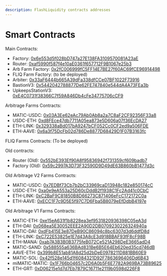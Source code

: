 ```yaml
---
description: FlashLiquidity contracts addresses
---
```


# Smart Contracts

Main Contracts:

* Factory: [0x6e553d5f028bD747a27E138FA3109570081A23aE](https://polygonscan.com/address/0x6e553d5f028bD747a27E138FA3109570081A23aE)
* Router: [0xaf5990f587f4e10aE0361f657712F9B1067e25b3](https://polygonscan.com/address/0xaf5990f587f4e10aE0361f657712F9B1067e25b3)
* Arb Farm Factory: [0x2fC006999fC5FF14E7BE27f60AC69fCE96914498](https://polygonscan.com/address/0x2fC006999fC5FF14E7BE27f60AC69fCE96914498)
* FLIQ Farm Factory: (to be deployed)
* Arbiter: [0x33aF6444b665A39dFa338dfCCe07BF1022F73916](https://polygonscan.com/address/0x33aF6444b665A39dFa338dfCCe07BF1022F73916)
* BastionV3: [0x5442042788877De62FE747840e544dA4A73FEa3b](https://polygonscan.com/address/0x5442042788877De62FE747840e544dA4A73FEa3b)
* UpkeepsStationV3: [0xE4C0731f38366C7f59A846Db4cFe34775706cCF9](https://polygonscan.com/address/0xE4C0731f38366C7f59A846Db4cFe34775706cCF9)

Arbitrage Farms Contracts:

* MATIC-USDC: [0x03A3Ee62eAc79Ab0Ab8a2a7C8aF2CF92356F33a8](https://polygonscan.com/address/0x03A3Ee62eAc79Ab0Ab8a2a7C8aF2CF92356F33a8)
* USDC-ETH: [0xd8FEce47db7711A05ea873e5D606a07f36EcDA27](https://polygonscan.com/address/0xd8FEce47db7711A05ea873e5D606a07f36EcDA27)
* ETH-LINK: [0x329338aBd017bA9247bCF052Cc0CF2ed9a506FDE](https://polygonscan.com/address/0x329338aBd017bA9247bCF052Cc0CF2ed9a506FDE)
* ETH-AAVE: [0x6a3f75DcFb02d786De8877D68429D1F07B3163fc](https://polygonscan.com/address/0x6a3f75DcFb02d786De8877D68429D1F07B3163fc)

FLIQ Farms Contracts: (To be deployed)



Old contracts:

* Router (Old): [0x552bE393Ef90A8f95836942f731359cf609badb7](https://polygonscan.com/address/0x552bE393Ef90A8f95836942f731359cf609badb7)
* Factory (Old): [0x59c2997A3D73F32590D9D49dE63B860bB1477d3c](https://polygonscan.com/address/0x59c2997A3D73F32590D9D49dE63B860bB1477d3c)

Old Arbitrage V2 Farms Contracts:

* MATIC-USDC: [0x7EDBf73Cb7b2bC33969caD13948c182e850174cC](https://polygonscan.com/address/0x7EDBf73Cb7b2bC33969caD13948c182e850174cC)
* USDC-ETH: [0xa0e9eA553a25D60cDddB2f1938C1Fc2Ad41c0CbC](https://polygonscan.com/address/0xa0e9eA553a25D60cDddB2f1938C1Fc2Ad41c0CbC)
* ETH-LINK: [0xC2BaF9C81850B8D66273C871406eFcC172172C0a](https://polygonscan.com/address/0xC2BaF9C81850B8D66273C871406eFcC172172C0a)
* ETH-AAVE: [0xECC1F7c9D5E5f97C7D6Fba5B8079eEfDdbB4197e](https://polygonscan.com/address/0xECC1F7c9D5E5f97C7D6Fba5B8079eEfDdbB4197e)

Old Arbitrage V1 Farms Contracts:

* MATIC-ETH: [0xe15eA631f1b8228ea3ef9531820936398C05eA3d](https://polygonscan.com/address/0xe15eA631f1b8228ea3ef9531820936398C05eA3d)
* ETH-DAI: [0x068ea5E30052EEE2A90D2DB0709230226324940a](https://polygonscan.com/address/0x068ea5E30052EEE2A90D2DB0709230226324940a)
* MATIC-DAI: [0xdFb415E3e87DeB90C86094c8bc6307d3d6ddfD8d](https://polygonscan.com/address/0xdFb415E3e87DeB90C86094c8bc6307d3d6ddfD8d)
* ETH-LINK: [0xC722E53825e1E7d43A8cE3d918BBAF93fF8cF98B](https://polygonscan.com/address/0xC722E53825e1E7d43A8cE3d918BBAF93fF8cF98B)
* ETH-MANA: [0xab7A3B3B0B3775feB072Ce521A298DeE3665adD4](https://polygonscan.com/address/0xab7A3B3B0B3775feB072Ce521A298DeE3665adD4)
* MATIC-SAND: [0x588555a636BAd831Be6B5E64Eb620ed35cd746dB](https://polygonscan.com/address/0x588555a636BAd831Be6B5E64Eb620ed35cd746dB)
* AAVE-ETH: [0x399b8E51ab81A8d25d2bDeE0978211D881BB60E9](https://polygonscan.com/address/0x399b8E51ab81A8d25d2bDeE0978211D881BB60E9)
* MATIC-SOL: [0x42f528e145d1f6084321D92F7863696406Dd6B43](https://polygonscan.com/address/0x42f528e145d1f6084321D92F7863696406Dd6B43)
* miMATIC-MATIC: [0x1F766b04657c2D6A0b5F6E7782A969BA73B89625](https://polygonscan.com/address/0x1F766b04657c2D6A0b5F6E7782A969BA73B89625)
* ETH-GRT: [0xD06215e1d7d7Eb7879C16711e2119b0598d226F8](https://polygonscan.com/address/0xD06215e1d7d7Eb7879C16711e2119b0598d226F8)
